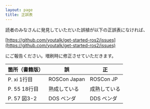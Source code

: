 ```yaml
---
layout: page
title: 正誤表
---
```


読者のみなさんに発見していただいた誤植が以下の正誤表になければ、

[https://github.com/youtalk/get-started-ros2/issues](https://github.com/youtalk/get-started-ros2/issues)

にご報告ください。増刷時に修正させていただきます。

| 箇所（書籍版） | 誤           | 正           |
|----------------|--------------|--------------|
| P. xi 1行目    | ROSCon Japan | ROSCon JP    |
| P. 55 18行目   | 熟成している | 成熟している |
| P. 57 図3-2    | DOS ベンダ   | DDS ベンダ   |
